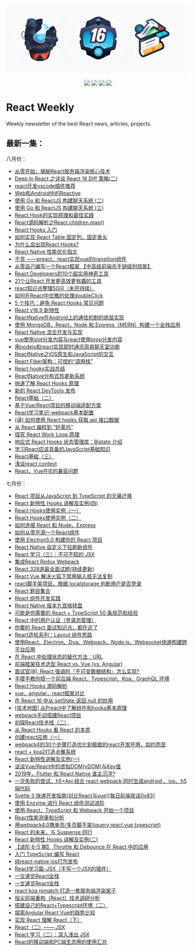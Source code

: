 
![](https://github.com/ok3-8/react16-weekly/raw/master/images/logo-react.png)

<p align="center">
  <img src="https://img.shields.io/badge/language-React.js-green.svg">
  <img src="https://img.shields.io/badge/version-16+-orange.svg">
  <img src="https://img.shields.io/badge/license-MIT-ccc.svg">
  <img src="https://img.shields.io/badge/so--far-so--good-ff69b4.svg">
</p>

# React Weekly

Weekly newsletter of the best React news, articles, projects.

## 最新一集：

八月份：

* [从零开始，揭秘React服务端渲染核心技术](https://segmentfault.com/a/1190000019916830)  
* [Deep In React 之详谈 React 16 Diff 策略(二)](https://segmentfault.com/a/1190000019918133)  
* [react开发vscode插件推荐](https://segmentfault.com/a/1190000019928571)  
* [Web和Android中的Reactive](https://juejin.im/post/5d40f927f265da03b31ba9b3)  
* [使用 Go 和 ReactJS 构建聊天系统 (二)](https://studygolang.com/articles/22407)  
* [使用 Go 和 ReactJS 构建聊天系统 (三)](https://studygolang.com/articles/22413)  
* [React Hook的实现原理和最佳实践](https://zhuanlan.zhihu.com/p/75146261)  
* [React源码解析之React.children.map()](https://segmentfault.com/a/1190000019968074)  
* [React Hooks 入门](https://segmentfault.com/a/1190000019966049)  
* [如何实现 React Table 固定列、固定表头](https://segmentfault.com/a/1190000019968314)  
* [为什么会出现React Hooks?](https://segmentfault.com/a/1190000019974949)  
* [React Native 性能优化指北](https://zhuanlan.zhihu.com/p/76587575)  
* [干货 ——preact、react实现vue的transition组件](http://www.divpc.cn/post/detail/118)  
* [从零自己编写一个React框架    【中高级前端杀手锏级别技能】](https://segmentfault.com/a/1190000020034137)  
* [React Developers的10个超实用神奇工具](https://segmentfault.com/a/1190000020044253)  
* [21个让React 开发更高效更有趣的工具](https://segmentfault.com/a/1190000020038593)  
* [react知识点整理50问（未完待续）](https://segmentfault.com/a/1190000020055666)  
* [如何在React中优雅的处理doubleClick](https://segmentfault.com/a/1190000020057512)  
* [5 个技巧：避免 React Hooks 常见问题](https://zhuanlan.zhihu.com/p/77243662)  
* [React v16.9 新特性](https://segmentfault.com/a/1190000020074818)  
* [ReactNative在Android上的通信机制的底层实现](http://yourbay.me/all-about-tech/2019/08/07/rna-communication-internal/)  
* [使用 MongoDB，React，Node 和 Express（MERN）构建一个全栈应用](https://segmentfault.com/a/1190000020086440)  
* [React Native 混合开发与实现](https://www.jianshu.com/p/b360d63a5b02)  
* [vue使用slot分发内容与react使用prop分发内容](https://juejin.im/post/5d56b02ee51d4561df780591)  
* [用nodejs和react实现即时通讯简易聊天室功能](https://juejin.im/post/5d5661b3f265da039e12b7d2)  
* [ReactNative之iOS原生和JavaScript的交互](https://www.titanjun.top/ReactNative%E4%B9%8BiOS%E5%8E%9F%E7%94%9F%E5%92%8CJavaScript%E7%9A%84%E4%BA%A4%E4%BA%92.html)  
* [React Fiber架构：可控的“调用栈”](https://segmentfault.com/a/1190000020110045)  
* [React hooks实战总结](https://segmentfault.com/a/1190000020120456)  
* [ReactNative分布式热更新系统](https://segmentfault.com/a/1190000020114577)  
* [快速了解 React Hooks 原理](https://segmentfault.com/a/1190000019966124)  
* [新的 React DevTools 发布](https://segmentfault.com/a/1190000020130188)  
* [React基础（二）](https://segmentfault.com/a/1190000020130276)  
* [基于Vue/React项目的移动端适配方案](https://juejin.im/post/5d5cd14951882546282363b6)  
* [React学习笔记-webpack基本配置](https://juejin.im/post/5d5d32c26fb9a06b2548ea50)  
* [(译) 如何使用 React hooks 获取 api 接口数据](https://segmentfault.com/a/1190000020148722)  
* [从 React 编程到 “好莱坞”](https://mp.weixin.qq.com/s?__biz=MzAwNjY3MjgzOA==&mid=2477610606&idx=1&sn=9e5bb06c9e61f10c46e25488c7c70744&chksm=8d502ec7ba27a7d15ab74eea2713e326221aacdf897cc9560a92b1f80090fea77edeb51b5b37&token=2051745997&lang=zh_CN#rd)  
* [探究 React Work Loop 原理](https://zhuanlan.zhihu.com/p/74344654)  
* [响应式 React Hooks 状态管理库：Bistate 介绍](https://zhuanlan.zhihu.com/p/79245530)  
* [学习React应该具备的JavaScript基础知识](https://www.w3cplus.com/react/javascript-to-know-for-react.html)  
* [React基础（三）](https://segmentfault.com/a/1190000020206595)  
* [浅谈react context](https://segmentfault.com/a/1190000020217926)  
* [React、Vue在IE的兼容问题](https://juejin.im/post/5d6742f86fb9a06b2116fb34)  


七月份：  

* [React 项目从JavaScript 到 TypeScript 的无痛迁移](https://juejin.im/post/5d26de056fb9a07ef6400809)
* [React 新特性 Hooks 讲解及实例(四)](https://segmentfault.com/a/1190000019423616)
* [React Hooks使用实例（一）](https://segmentfault.com/a/1190000019742650)
* [React Hooks使用实例（二）](https://segmentfault.com/a/1190000019752194)
* [如何连接 React 和 Node，Express](https://segmentfault.com/a/1190000019759418)
* [如何从零开源一个React组件](https://segmentfault.com/a/1190000019760106)
* [使用 Electron5.0 构建你的 React 项目](http://jartto.wang/2019/07/13/use-electron-5/)  
* [React Native 自定义下拉刷新组件](https://zhuanlan.zhihu.com/p/73537232)  
* [React 学习（三）：不可不知的 JSX](https://mp.weixin.qq.com/s/sil4G06wE2SNtmcQ6-YcxA)  
* [集成React Redux Webpack](https://juejin.im/post/5d2d7017e51d4510a5033667)  
* [React 328道最全面试题(持续更新)](https://segmentfault.com/a/1190000019810571)  
* [React Vue 解决火狐下禁用输入框无法复制](https://juejin.im/post/5d2dc9b0f265da1ba3s28f8e9)  
* [react脚手架项目，根据 localstorage 判断用户是否登录](https://segmentfault.com/a/1190000019816000)  
* [React 题目集合](https://github.com/pwstrick/daily/blob/master/interview/react.md)  
* [React 组件开发实践](https://segmentfault.com/a/1190000019821269) 
* [React Native 版本九宫格转盘](https://zhuanlan.zhihu.com/p/67175830)  
* [可能是你需要的 React + TypeScript 50 条规范和经验](http://t.cn/AiKiOFnN)  
* [React 中的用户认证（登录态管理）](https://zhuanlan.zhihu.com/p/67055572)  
* [你要的 React 面试知识点，都在这了](https://segmentfault.com/a/1190000019339210)  
* [React造轮系列：Layout 组件思路](https://segmentfault.com/a/1190000019331920)  
* [使用React、Electron、Dva、Webpack、Node.js、Websocket快速构建跨平台应用](https://segmentfault.com/a/1190000019367175)  
* [在 React 中处理状态的替代方法：URL](https://segmentfault.com/a/1190000019364821)  
* [前端框架技术选型 React vs. Vue (vs. Angular)](https://juejin.im/post/5cf09ebbf265da1bcb4f1234)  
* [面试官(8): React 强调的『不可变数据结构』怎么实现?](https://juejin.im/post/5bf8dab3f265da61590b55d4)  
* [手摸手教你搭一个前后端 React、Typescript、Koa、GraphQL 环境](https://github.com/yhlben/cdfang-spider/blob/master/Introduction.md) 
* [React Hooks 源码解析](https://zhuanlan.zhihu.com/p/67509302)  
* [vue，angular，react框架对比](https://juejin.im/post/5cf7852ef265da1b855c44ae)  
* [在 React 16 中从 setState 返回 null 的妙用](https://segmentfault.com/a/1190000019400735)  
* [[技术地图] 从Preact中了解组件和hooks基本原理](https://juejin.im/post/5cfa29e151882539c33e4f5e)  
* [webpack手动搭建React项目](https://juejin.im/post/5cfb8c0051882541b24c3ed3)  
* [初探React技术栈（二）](https://segmentfault.com/a/1190000019416937)  
* [从 React Hooks 看 React 的本质](https://zhuanlan.zhihu.com/p/64800798)  
* [创建react应用（一）](https://segmentfault.com/a/1190000019422398)  
* [webpack4的30个步骤打造优化到极致的react开发环境，如约而至](https://juejin.im/post/5cfe4b13f265da1bb13f26a8)  
* [react + koa2打造点餐系统](https://segmentfault.com/a/1190000019441828)  
* [React 新特性讲解及实例(一)](https://segmentfault.com/a/1190000019414243)  
* [谈谈Vue/React中的虚拟DOM(vDOM)与Key值](https://juejin.im/post/5cff1b1d6fb9a07efa090eb8)  
* [2019年，Flutter 和 React Native 谁主沉浮?](https://segmentfault.com/a/1190000019457674)  
* [一次失败的尝试，h5+Api 结合 react,webpack,同时生成android 、ios、h5端代码](https://juejin.im/post/5d00ab626fb9a07ef90c9209)  
* [Svelte 3 快速开发指南(对比React与vue)[每日前端夜话0x83]](https://mp.weixin.qq.com/s?__biz=MzI3NzIzMDY0NA==&mid=2247486841&idx=1&sn=4d024232a02ad0c150e29d84e9b9c726)  
* [使用 Enzyme 进行 React 组件测试进阶](https://www.jackpu.com/shi-yong-enzyme-jin-xing-react-zu-jian-ce-shi-jin-jie/)  
* [使用 React，TypeScript 和 Webpack 开始一个项目](https://segmentfault.com/a/1190000019489612)  
* [React性能测量和分析](https://juejin.im/post/5d06bf0a51882528194a9736)  
* [用webpack4.0撸单页/多页脚手架(jquery,react,vue,typescript)](https://juejin.im/post/5d078cc16fb9a07ef37668d0)  
* [React 的未来，与 Suspense 同行](https://segmentfault.com/a/1190000019510451)  
* [React 新特性 Hooks 讲解及实例(二)](https://segmentfault.com/a/1190000019418152)  
* [【进阶 6-5 期】 Throttle 和 Debounce 在 React 中的应用](https://mp.weixin.qq.com/s?__biz=MzU3NjczNDk2MA==&mid=2247484320&idx=1&sn=158a3dd7fa2a0b3f2aed4cbc035a56df)  
* [入门 TypeScript 编写 React](https://zhuanlan.zhihu.com/p/69802663)  
* [纯react-native ios打包发布](https://segmentfault.com/a/1190000019554048)  
* [React学习篇-JSX（手写一个JSX的插件）](https://juejin.im/post/5d0ddf4351882531bf36bcd9)  
* [一文速览React全栈](https://juejin.im/post/5d0ee2906fb9a07ea33c1f8b)  
* [一文速览React全栈](https://juejin.im/post/5d0ee2906fb9a07ea33c1f8b)  
* [react koa rematch 打造一套服务端渲染架子](https://juejin.im/post/5d11cb09518825322d641aa3)  
* [指尖前端重构（React）技术调研分析](https://segmentfault.com/a/1190000019586442)  
* [搭建自己的React+Typescript环境（二）](https://juejin.im/post/5d1424aef265da1ba9158ed0)  
* [探索Angular,React,Vue的趋势比较](https://juejin.im/post/5d17740df265da1bcd37ed45)  
* [实现 React 理解 React（下）](https://mp.weixin.qq.com/s/TZNGHYsOuhTYoI4CwEbFPQ)  
* [React（二）—— JSX](https://juejin.im/post/5d1a38bfe51d457755550937)  
* [React 学习（二）：深入浅出 JSX](https://mp.weixin.qq.com/s?__biz=MzI4OTc3NDgzNQ==&mid=2247484964&idx=1&sn=a982fe12a85311668f88588cbd77effd&chksm=ec2b4bb8db5cc2ae3642ccc90f7d6a9e66546de1c85cb70d2f6b6ed1969f2dbb615ff32f0dce&xtrack=1&scene=0&subscene=91&sessionid=1562118484&clicktime=1562118488&ascene=7&devicetype=android-28&version=270004b2&nettype=WIFI&abtest_cookie=BQABAAoACwASABMAFQAFACOXHgBWmR4AwJkeAPiZHgALmh4AAAA=&lang=zh_CN&pass_ticket=PqVzfEYgXFVtYMgy6sr0b+vs0CmNFI1UAW/JTFr5HGoLOsvtv930HeO8i4yONFYC&wx_header=1)  
* [React的移动端和PC端生态圈的使用汇总](https://segmentfault.com/a/1190000019690099)  



